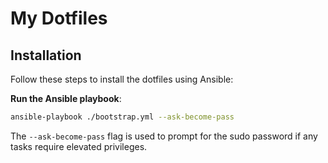 # My Dotfiles

## Installation

Follow these steps to install the dotfiles using Ansible:

**Run the Ansible playbook**:

```sh
ansible-playbook ./bootstrap.yml --ask-become-pass
```

The `--ask-become-pass` flag is used to prompt for the sudo password if any tasks require elevated privileges.
